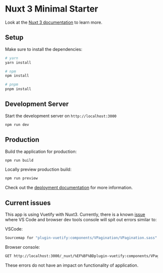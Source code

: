 # Nuxt 3 Minimal Starter

Look at the [Nuxt 3 documentation](https://nuxt.com/docs/getting-started/introduction) to learn more.

## Setup

Make sure to install the dependencies:

```bash
# yarn
yarn install

# npm
npm install

# pnpm
pnpm install
```

## Development Server

Start the development server on `http://localhost:3000`

```bash
npm run dev
```

## Production

Build the application for production:

```bash
npm run build
```

Locally preview production build:

```bash
npm run preview
```

Check out the [deployment documentation](https://nuxt.com/docs/getting-started/deployment) for more information.

## Current issues

This app is using Vuetify with Nuxt3. Currently, there is a known [issue](https://github.com/nuxt/nuxt/issues/15412) where VS Code and browser dev tools console will spit out errors similar to: 

VSCode:
```bash
Sourcemap for "plugin-vuetify:components/VPagination/VPagination.sass" points to missing source files  
```

Browser console:
```bash
GET http://localhost:3000/_nuxt/%EF%BF%BDplugin-vuetify:components/VPagination/VPagination.sass net::ERR_ABORTED 404 (Page not found: /_nuxt/%EF%BF%BDplugin-vuetify:components/VPagination/VPagination.sass)
```

These errors do not have an impact on functionality of application.
